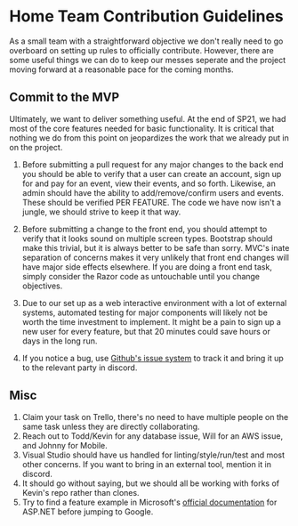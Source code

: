 # Home Team Contribution Guidelines

As a small team with a straightforward objective we don't really need to go overboard on setting up rules to officially contribute. However, there are some useful 
things we can do to keep our messes seperate and the project moving forward at a reasonable pace for the coming months.

## Commit to the MVP

Ultimately, we want to deliver something useful. At the end of SP21, we had most of the core features needed for basic functionality. It is critical that nothing we do 
from this point on jeopardizes the work that we already put in on the project.

1. Before submitting a pull request for any major changes to the back end you should be able to verify that a user can create an account, sign up for and pay for an event,
view their events, and so forth. Likewise, an admin should have the ability to add/remove/confirm users and events. These should be verified PER FEATURE. The code we have 
now isn't a jungle, we should strive to keep it that way.

1. Before submitting a change to the front end, you should attempt to verify that it looks sound on multiple screen types. Bootstrap should make this trivial, but it is always
better to be safe than sorry. MVC's inate separation of concerns makes it very unlikely that front end changes will have major side effects elsewhere. If you are doing a front
end task, simply consider the Razor code as untouchable until you change objectives.

1. Due to our set up as a web interactive environment with a lot of external systems, automated testing for major components will likely not be worth the time
investment to implement. It might be a pain to sign up a new user for every feature, but that 20 minutes could save hours or days in the long run.

1. If you notice a bug, use [Github's issue system] to track it and bring it up to the relevant party in discord.

## Misc

1. Claim your task on Trello, there's no need to have multiple people on the same task unless they are directly collaborating.
1. Reach out to Todd/Kevin for any database issue, Will for an AWS issue, and Johnny for Mobile.
1. Visual Studio should have us handled for linting/style/run/test and most other concerns. If you want to bring in an external tool, mention it in discord.
1. It should go without saying, but we should all be working with forks of Kevin's repo rather than clones.
1. Try to find a feature example in Microsoft's [official documentation] for ASP.NET before jumping to Google. 

[official documentation]:https://docs.microsoft.com/en-us/aspnet/tutorials
[Github's issue system]:https://docs.github.com/en/issues
